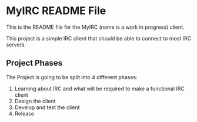 # MyIRC README File
This is the README file for the MyIRC (name is a work in progress) client.

This project is a simple IRC client that should be able to connect to 
most IRC servers.

## Project Phases
The Project is going to be split into 4 different phases:
1. Learning about IRC and what will be required to make a functional IRC client
2. Design the client
3. Develop and test the client
4. Release


